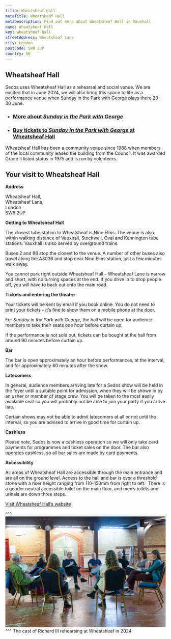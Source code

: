 ```yaml
---
title: Wheatsheaf Hall
metaTitle: Wheatsheaf Hall
metaDescription: Find out more about Wheatsheaf Hall in Vauxhall
name: Wheatsheaf Hall
key: wheatsheaf-hall
streetAddress: Wheatsheaf Lane
city: London
postCode: SW8 2UP
country: GB
---
```

## Wheatsheaf Hall

Sedos uses Wheatsheaf Hall as a rehearsal and social venue. We are excited that in June 2024, we will also bring this space to life as a performance venue when Sunday in the Park with George plays there 20-30 June.

* ### [More about *Sunday in the Park with George*](https://www.sedos.co.uk/shows/2024-sunday-in-the-park-with-george)
* ### [Buy tickets to *Sunday in the Park with George* at Wheatsheaf Hall](https://sedos.ticketsolve.com/ticketbooth/shows/1173655257/events/428663690)

Wheatsheaf Hall has been a community venue since 1988 when members of the local community leased the building from the Council. It was awarded Grade II listed status in 1975 and is run by volunteers.

## Your visit to Wheatsheaf Hall

**Address**

Wheatsheaf Hall,\
Wheatsheaf Lane,\
London\
SW8 2UP

**Getting to Wheatsheaf Hall**

The closest tube station to Wheatsheaf is Nine Elms. The venue is also within walking distance of Vauxhall, Stockwell, Oval and Kennington tube stations. Vauxhall is also served by overground trains.

Buses 2 and 88 stop the closest to the venue. A number of other buses also travel along the A3036 and stop near Nine Elms station, just a few minutes walk away.

You cannot park right outside Wheatsheaf Hall – Wheatsheaf Lane is narrow and short, with no turning spaces at the end. If you drive in to drop people off, you will have to back out onto the main road.

**Tickets and entering the theatre**

Your tickets will be sent by email if you book online. You do not need to print your tickets – it’s fine to show them on a mobile phone at the door.

For *Sunday in the Park with George*, the hall will be open for audience members to take their seats one hour before curtain up.

If the performance is not sold out, tickets can be bought at the hall from around 90 minutes before curtain up.

**Bar**

The bar is open approximately an hour before performances, at the interval, and for approximately 60 minutes after the show.

**Latecomers**

In general, audience members arriving late for a Sedos show will be held in the foyer until a suitable point for admission, when they will be shown in by an usher or member of stage crew. You will be taken to the most easily available seat so you will probably not be able to join your party if you arrive late.

Certain shows may not be able to admit latecomers at all or not until the interval, so you are advised to arrive in good time for curtain up.

**Cashless**

Please note, Sedos is now a cashless operation so we will only take card payments for programmes and ticket sales on the door. The bar also operates cashless, so all bar sales are made by card payments.

**Accessibility**

All areas of Wheatsheaf Hall are accessible through the main entrance and are all on the ground level. Access to the hall and bar is over a threshold stone with a riser height ranging from 110-150mm from right to left.  There is a gender neutral accessible toilet on the main floor, and men’s toilets and urinals are down three steps.

[Visit Wheatsheaf Hall’s website](https://www.wheatsheafhall.org.uk)

^^^
![The cast of Richard III rehearsing at Wheatsheaf Hall in 2024](/assets/wheatsheaf.jpg)
^^^ The cast of Richard III rehearsing at Wheatsheaf in 2024